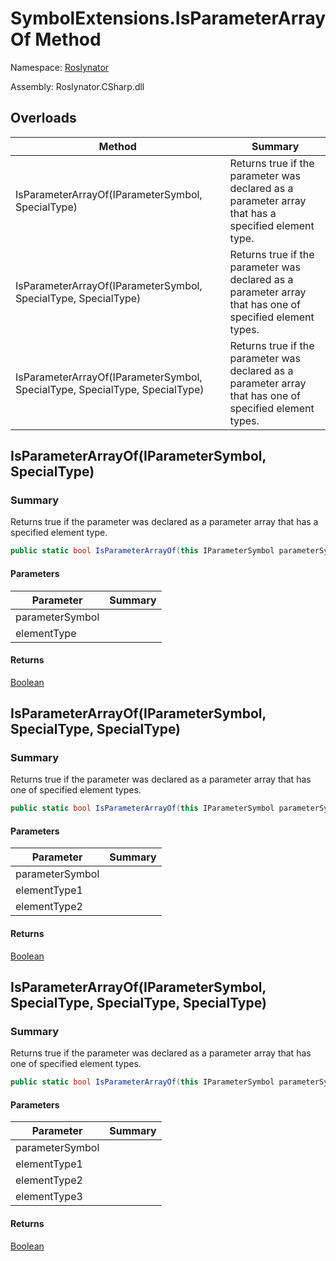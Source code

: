 # SymbolExtensions\.IsParameterArrayOf Method

Namespace: [Roslynator](../../README.md)

Assembly: Roslynator\.CSharp\.dll

## Overloads

| Method | Summary |
| ------ | ------- |
| IsParameterArrayOf\(IParameterSymbol, SpecialType\) | Returns true if the parameter was declared as a parameter array that has a specified element type\. |
| IsParameterArrayOf\(IParameterSymbol, SpecialType, SpecialType\) | Returns true if the parameter was declared as a parameter array that has one of specified element types\. |
| IsParameterArrayOf\(IParameterSymbol, SpecialType, SpecialType, SpecialType\) | Returns true if the parameter was declared as a parameter array that has one of specified element types\. |

## IsParameterArrayOf\(IParameterSymbol, SpecialType\)

### Summary

Returns true if the parameter was declared as a parameter array that has a specified element type\.

```csharp
public static bool IsParameterArrayOf(this IParameterSymbol parameterSymbol, SpecialType elementType)
```

#### Parameters

| Parameter | Summary |
| --------- | ------- |
| parameterSymbol | |
| elementType | |

#### Returns

[Boolean](https://docs.microsoft.com/en-us/dotnet/api/system.boolean)


## IsParameterArrayOf\(IParameterSymbol, SpecialType, SpecialType\)

### Summary

Returns true if the parameter was declared as a parameter array that has one of specified element types\.

```csharp
public static bool IsParameterArrayOf(this IParameterSymbol parameterSymbol, SpecialType elementType1, SpecialType elementType2)
```

#### Parameters

| Parameter | Summary |
| --------- | ------- |
| parameterSymbol | |
| elementType1 | |
| elementType2 | |

#### Returns

[Boolean](https://docs.microsoft.com/en-us/dotnet/api/system.boolean)


## IsParameterArrayOf\(IParameterSymbol, SpecialType, SpecialType, SpecialType\)

### Summary

Returns true if the parameter was declared as a parameter array that has one of specified element types\.

```csharp
public static bool IsParameterArrayOf(this IParameterSymbol parameterSymbol, SpecialType elementType1, SpecialType elementType2, SpecialType elementType3)
```

#### Parameters

| Parameter | Summary |
| --------- | ------- |
| parameterSymbol | |
| elementType1 | |
| elementType2 | |
| elementType3 | |

#### Returns

[Boolean](https://docs.microsoft.com/en-us/dotnet/api/system.boolean)


